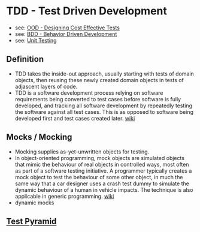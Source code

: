 # TDD - Test Driven Development
- see: [OOD - Designing Cost Effective Tests](/pages/ood-designing-cost-effective-tests)
- see: [BDD - Behavior Driven Development](/pages/bdd-behavior-driven-development)
- see: [Unit Testing](/pages/unit-testing)

## Definition
- TDD takes the inside-out approach, usually starting with tests of domain objects, then reusing these newly created domain objects
in tests of adjascent layers of code.
- TDD is a software development process relying on software requirements being converted to test cases before software is fully developed, and tracking all software development by repeatedly testing the software against all test cases. This is as opposed to software being developed first and test cases created later. [wiki](https://en.wikipedia.org/wiki/Test-driven_development)

## Mocks / Mocking
- Mocking supplies as-yet-unwritten objects for testing.
- In object-oriented programming, mock objects are simulated objects that mimic the behaviour of real objects in controlled ways, most often as part of a software testing initiative. A programmer typically creates a mock object to test the behaviour of some other object, in much the same way that a car designer uses a crash test dummy to simulate the dynamic behaviour of a human in vehicle impacts. The technique is also applicable in generic programming. [wiki](https://en.wikipedia.org/wiki/Mock_object)
- dynamic mocks

## [Test Pyramid](/pages/test-pyramid)

